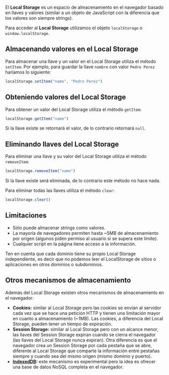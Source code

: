 El **Local Storage** es un espacio de almacenamiento en el navegador basado en llaves y valores (similar a un objeto de JavaScript con la diferencia que los valores son siempre strings).

Para acceder al **Local Storage** utilizamos el objeto `localStorage` o `window.localStorage`.

## Almacenando valores en el Local Storage

Para almacenar una llave y un valor en el Local Storage utiliza el método `setItem`. Por ejemplo, para guardar la llave `nombre` con valor `Pedro Perez` haríamos lo siguiente:

```js
localStorage.setItem("name", "Pedro Perez")
```

## Obteniendo valores del Local Storage

Para obtener un valor del Local Storage utiliza el método `getItem`:

```js
localStorage.getItem("name")
```

Si la llave existe se retornará el valor, de lo contrario retornará `null`.

## Eliminando llaves del Local Storage

Para eliminar una llave y su valor del Local Storage utiliza el método `removeItem`:

```js
localStorage.removeItem("name")
```

Si la llave existe será eliminada, de lo contrario este método no hace nada.

Para eliminar todas las llaves utiliza el método `clear`:

```js
localStorage.clear()
```

## Limitaciones

* Sólo puede almacenar strings como valores.
* La mayoría de navegadores permiten hasta ~5MB de almacenamiento por origen (algunos piden permiso al usuario si se supera este límite).
* Cualquier script en la página tiene acceso a la información.

Ten en cuenta que cada dominio tiene su propio Local Storage independiente, es decir que no podemos leer el LocalStorage de sitios o aplicaciones en otros dominios o subdominios.

## Otros mecanismos de almacenamiento

Además del Local Storage existen otros mecanismos de almacenamiento en el navegador:

* **Cookies:** similar al Local Storage pero las cookies se envían al servidor cada vez que se hace una petición HTTP y tienen una limitación mayor en cuanto a almacenamiento (~1MB). Las cookies, a diferencia del Local Storage, pueden tener un tiempo de expiración.
* **Session Storage:** similar al Local Storage pero con un alcance menor, las llaves del Session Storage expiran cuando se cierra el navegador (las llaves del Local Storage nunca expiran). Otra diferencia es que el navegador crea un Session Storage por cada pestaña que se abre, diferente al Local Storage que comparte la información entre pestañas siempre y cuando sea del mismo origen (mismo dominio y puerto).
* **[IndexedDB](https://developer.mozilla.org/es/docs/Web/API/IndexedDB_API):** este mecanismo es experimental pero la idea es ofrecer una base de datos NoSQL completa en el navegador.